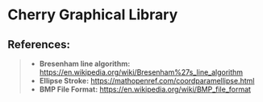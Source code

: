 # Cherry Graphical Library


## References:
> - **Bresenham line algorithm:** https://en.wikipedia.org/wiki/Bresenham%27s_line_algorithm
> - **Ellipse Stroke:** https://mathopenref.com/coordparamellipse.html
> - **BMP File Format:** https://en.wikipedia.org/wiki/BMP_file_format
